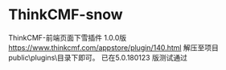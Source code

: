 ﻿# ThinkCMF-snow
ThinkCMF-前端页面下雪插件
1.0.0版 
https://www.thinkcmf.com/appstore/plugin/140.html
解压至项目public\plugins\目录下即可。
已在5.0.180123 版测试通过
